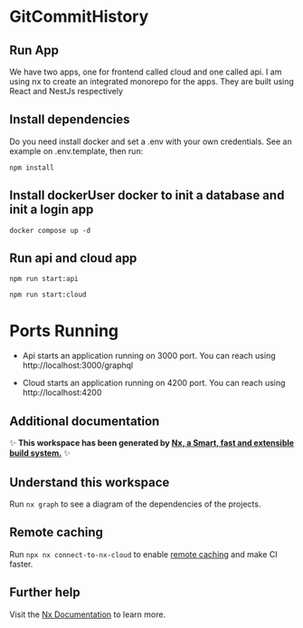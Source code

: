 # GitCommitHistory

## Run App

We have two apps, one for frontend called cloud and one called api. I am using nx to create an integrated monorepo for the apps.
They are built using React and NestJs respectively

## Install dependencies

Do you need install docker and set a .env with your own credentials. See an example on .env.template, then run:

`npm install`

## Install dockerUser docker to init a database and init a login app

`docker compose up -d`

## Run api and cloud app

`npm run start:api`

`npm run start:cloud`

# Ports Running

- Api starts an application running on 3000 port. You can reach using http://localhost:3000/graphql

- Cloud starts an application running on 4200 port. You can reach using http://localhost:4200

## Additional documentation

✨ **This workspace has been generated by [Nx, a Smart, fast and extensible build system.](https://nx.dev)** ✨

## Understand this workspace

Run `nx graph` to see a diagram of the dependencies of the projects.

## Remote caching

Run `npx nx connect-to-nx-cloud` to enable [remote caching](https://nx.app) and make CI faster.

## Further help

Visit the [Nx Documentation](https://nx.dev) to learn more.